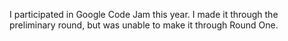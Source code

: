 I participated in Google Code Jam this year. I made it through the preliminary round, but was unable to make it through Round One.

